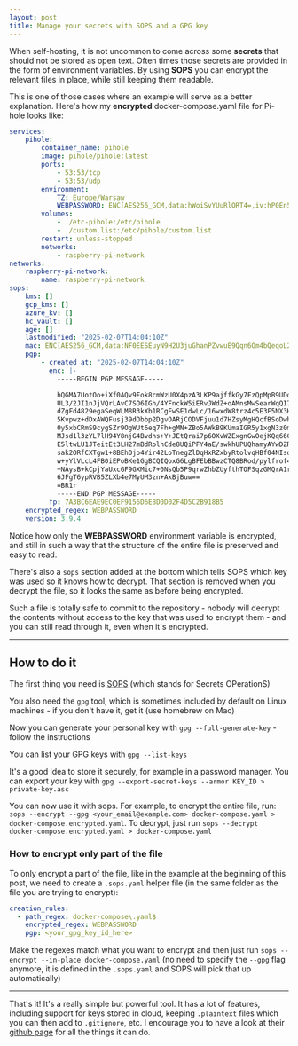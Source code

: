 ```yaml
---
layout: post
title: Manage your secrets with SOPS and a GPG key
---
```


When self-hosting, it is not uncommon to come across some **secrets** that should not be stored as open text. Often times those secrets are provided in the form of environment variables. By using **SOPS** you can encrypt the relevant files in place, while still keeping them readable.

This is one of those cases where an example will serve as a better explanation. Here's how my **encrypted** docker-compose.yaml file for Pi-hole looks like:

```yaml
services:
    pihole:
        container_name: pihole
        image: pihole/pihole:latest
        ports:
            - 53:53/tcp
            - 53:53/udp
        environment:
            TZ: Europe/Warsaw
            WEBPASSWORD: ENC[AES256_GCM,data:hWoiSvYUuRlORT4=,iv:hP0En50hnms/k1fxR5NJjDejCstoyHLgrfRRdUnNzLc=,tag:MVvKNYC68cta4ci+7cWZaw==,type:str]
        volumes:
            - ./etc-pihole:/etc/pihole
            - ./custom.list:/etc/pihole/custom.list
        restart: unless-stopped
        networks:
            - raspberry-pi-network
networks:
    raspberry-pi-network:
        name: raspberry-pi-network
sops:
    kms: []
    gcp_kms: []
    azure_kv: []
    hc_vault: []
    age: []
    lastmodified: "2025-02-07T14:04:10Z"
    mac: ENC[AES256_GCM,data:NF0EESEuyN9H2U3juGhanPZvwuE9Qqn6Om4bQeqoL2qZnfgW+MFP6bflJIa2bDWpr9rozdntJDJhDFlYjOypvX5VXAaE7awRohzkCjXQTbkpLdQv9PYrmS312dCaekOkI07ZW0rTIu18rrU2BBleBRtSz3cZxvpUYo7Sfe0b8LM=,iv:vG0th/j7p9PXJYLLBjrbdmKU380XQBvNbzDPapHw8/8=,tag:mEvtx2D0qYzY2jdgUg4s9w==,type:str]
    pgp:
        - created_at: "2025-02-07T14:04:10Z"
          enc: |-
            -----BEGIN PGP MESSAGE-----

            hQGMA7UotOo+iXf0AQv9Fok8cmWzU0X4pzA3LKP9ajffkGy7FzQpMpB9UDqm6Fis
            UL3/2JI1nJjVQrLAvC7SO6IGh/4YFnckW5iERvJWdZ+oAMnsMwSearWqQI7jxa3l
            dZgFd4829egaSeqWLM8R3kXb1RCgFwSE1dwLc/16wxdW8trz4c5E3F5NX3HGdZwV
            5Kvpwz+dDxAWQFusj39dObbp2DgvOARjCODVFjuu1d7HZsyMgHQcfBSoDwhX0ZU/
            0y5xbCRmS9cygSZr9OgWUt6eq7Fh+gMN+ZBo5AWkB9KUmaIGR5y1xgN3z0mgHglu
            MJsd1l3zYL7lH94Y8njG4Bvdhs+Y+JEtQrai7p6OXvWZExgnGwOejKQq66CYY0b2
            E5ltwLU1JTeitEt3LH27mBdRolhCde8UQiPFY4aE/swkhUPUQhamyAYwDZRLqZ3p
            sak2ORfCXTgw1+8BEhOjo4Yir42LoTnegZlDqHxRZxbyRtolvqHBf04NIsoVF8qu
            w+yYlVLcL4FB0iEPoBKe1GgBCQIQoxG6LgBFEbBBwzCTQ8BRod/pylfrof4gnVrc
            +NAysB+kCpjYaUxcGF9GXMic7+0NsQb5P9qrwZhbZUyfthTOFSqzGMQrA1r26ech
            6JFgT6ypRVB5ZLXb4e7MyUM3zn+AkBjBuw==
            =BR1r
            -----END PGP MESSAGE-----
          fp: 7A3BC6EAE9EC0EF9156D6E8D0D02F4D5C2B918B5
    encrypted_regex: WEBPASSWORD
    version: 3.9.4
```

Notice how only the **WEBPASSWORD** environment variable is encrypted, and still in such a way that the structure of the entire file is preserved and easy to read.

There's also a `sops` section added at the bottom which tells SOPS which key was used so it knows how to decrypt. That section is removed when you decrypt the file, so it looks the same as before being encrypted.

Such a file is totally safe to commit to the repository - nobody will decrypt the contents without access to the key that was used to encrypt them - and you can still read through it, even when it's encrypted.

---

## How to do it

The first thing you need is [SOPS](https://getsops.io/) (which stands for Secrets OPerationS)

You also need the `gpg` tool, which is sometimes included by default on Linux machines - if you don't have it, get it (use homebrew on Mac)

Now you can generate your personal key with `gpg --full-generate-key` - follow the instructions

You can list your GPG keys with `gpg --list-keys`

It's a good idea to store it securely, for example in a password manager. You can export your key with `gpg --export-secret-keys --armor KEY_ID > private-key.asc`

You can now use it with sops. For example, to encrypt the entire file, run: `sops --encrypt --gpg <your_email@example.com> docker-compose.yaml > docker-compose.encrypted.yaml`. To decrypt, just run `sops --decrypt docker-compose.encrypted.yaml > docker-compose.yaml`

### How to encrypt only part of the file

To only encrypt a part of the file, like in the example at the beginning of this post, we need to create a `.sops.yaml` helper file (in the same folder as the file you are trying to encrypt):

```yaml
creation_rules:
  - path_regex: docker-compose\.yaml$
    encrypted_regex: WEBPASSWORD
    pgp: <your_gpg_key_id_here>
```

Make the regexes match what you want to encrypt and then just run `sops --encrypt --in-place docker-compose.yaml` (no need to specify the `--gpg` flag anymore, it is defined in the `.sops.yaml` and SOPS will pick that up automatically)

---

That's it! It's a really simple but powerful tool. It has a lot of features, including support for keys stored in cloud, keeping `.plaintext` files which you can then add to `.gitignore`, etc. I encourage you to have a look at their [github page](https://github.com/getsops/sops/tree/main) for all the things it can do.